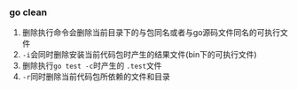 ### go clean

1. 删除执行命令会删除当前目录下的与包同名或者与go源码文件同名的可执行文件
2. `-i`会同时删除安装当前代码包时产生的结果文件(bin下的可执行文件)
3. 删除执行`go test -c`时产生的 `.test`文件
4. `-r`同时删除当前代码包所依赖的文件和目录
